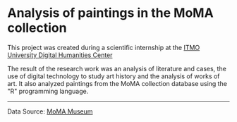 Analysis of paintings in the MoMA collection
=====================
This project was created during a scientific internship at the [ITMO University Digital Humanities Center](http://dh.itmo.ru/en_about)

The result of the research work was an analysis of literature and cases, the use of digital technology to study art history and the analysis of works of art. It also analyzed paintings from the MoMA collection database using the "R" programming language.

***
Data Source: [MoMA Museum](https://www.kaggle.com/momanyc/museum-collection)
